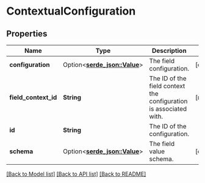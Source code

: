 # ContextualConfiguration

## Properties

Name | Type | Description | Notes
------------ | ------------- | ------------- | -------------
**configuration** | Option<[**serde_json::Value**](.md)> | The field configuration. | [optional]
**field_context_id** | **String** | The ID of the field context the configuration is associated with. | [readonly]
**id** | **String** | The ID of the configuration. | 
**schema** | Option<[**serde_json::Value**](.md)> | The field value schema. | [optional]

[[Back to Model list]](../README.md#documentation-for-models) [[Back to API list]](../README.md#documentation-for-api-endpoints) [[Back to README]](../README.md)


